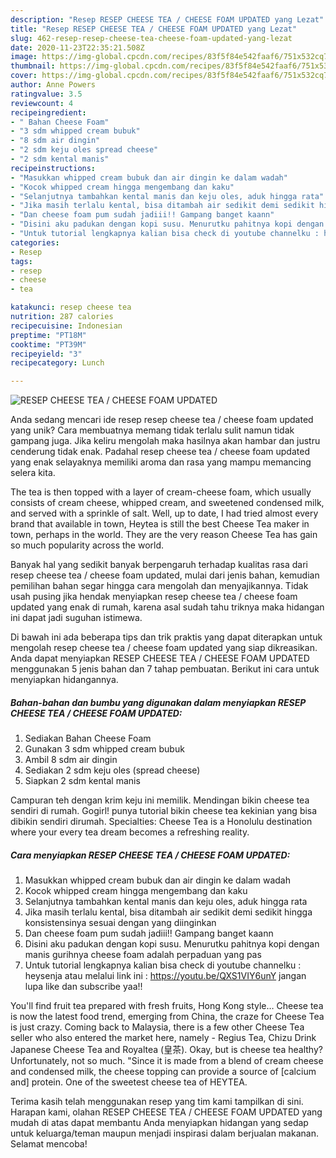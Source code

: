 ```yaml
---
description: "Resep RESEP CHEESE TEA / CHEESE FOAM UPDATED yang Lezat"
title: "Resep RESEP CHEESE TEA / CHEESE FOAM UPDATED yang Lezat"
slug: 462-resep-resep-cheese-tea-cheese-foam-updated-yang-lezat
date: 2020-11-23T22:35:21.508Z
image: https://img-global.cpcdn.com/recipes/83f5f84e542faaf6/751x532cq70/resep-cheese-tea-cheese-foam-updated-foto-resep-utama.jpg
thumbnail: https://img-global.cpcdn.com/recipes/83f5f84e542faaf6/751x532cq70/resep-cheese-tea-cheese-foam-updated-foto-resep-utama.jpg
cover: https://img-global.cpcdn.com/recipes/83f5f84e542faaf6/751x532cq70/resep-cheese-tea-cheese-foam-updated-foto-resep-utama.jpg
author: Anne Powers
ratingvalue: 3.5
reviewcount: 4
recipeingredient:
- " Bahan Cheese Foam"
- "3 sdm whipped cream bubuk"
- "8 sdm air dingin"
- "2 sdm keju oles spread cheese"
- "2 sdm kental manis"
recipeinstructions:
- "Masukkan whipped cream bubuk dan air dingin ke dalam wadah"
- "Kocok whipped cream hingga mengembang dan kaku"
- "Selanjutnya tambahkan kental manis dan keju oles, aduk hingga rata"
- "Jika masih terlalu kental, bisa ditambah air sedikit demi sedikit hingga konsistensinya sesuai dengan yang diinginkan"
- "Dan cheese foam pum sudah jadiii!! Gampang banget kaann"
- "Disini aku padukan dengan kopi susu. Menurutku pahitnya kopi dengan manis gurihnya cheese foam adalah perpaduan yang pas"
- "Untuk tutorial lengkapnya kalian bisa check di youtube channelku : heysenja atau melalui link ini : https://youtu.be/QXS1VIY6unY jangan lupa like dan subscribe yaa!!"
categories:
- Resep
tags:
- resep
- cheese
- tea

katakunci: resep cheese tea 
nutrition: 287 calories
recipecuisine: Indonesian
preptime: "PT18M"
cooktime: "PT39M"
recipeyield: "3"
recipecategory: Lunch

---
```



![RESEP CHEESE TEA / CHEESE FOAM UPDATED](https://img-global.cpcdn.com/recipes/83f5f84e542faaf6/751x532cq70/resep-cheese-tea-cheese-foam-updated-foto-resep-utama.jpg)

Anda sedang mencari ide resep resep cheese tea / cheese foam updated yang unik? Cara membuatnya memang tidak terlalu sulit namun tidak gampang juga. Jika keliru mengolah maka hasilnya akan hambar dan justru cenderung tidak enak. Padahal resep cheese tea / cheese foam updated yang enak selayaknya memiliki aroma dan rasa yang mampu memancing selera kita.

The tea is then topped with a layer of cream-cheese foam, which usually consists of cream cheese, whipped cream, and sweetened condensed milk, and served with a sprinkle of salt. Well, up to date, I had tried almost every brand that available in town, Heytea is still the best Cheese Tea maker in town, perhaps in the world. They are the very reason Cheese Tea has gain so much popularity across the world.

Banyak hal yang sedikit banyak berpengaruh terhadap kualitas rasa dari resep cheese tea / cheese foam updated, mulai dari jenis bahan, kemudian pemilihan bahan segar hingga cara mengolah dan menyajikannya. Tidak usah pusing jika hendak menyiapkan resep cheese tea / cheese foam updated yang enak di rumah, karena asal sudah tahu triknya maka hidangan ini dapat jadi suguhan istimewa.


Di bawah ini ada beberapa tips dan trik praktis yang dapat diterapkan untuk mengolah resep cheese tea / cheese foam updated yang siap dikreasikan. Anda dapat menyiapkan RESEP CHEESE TEA / CHEESE FOAM UPDATED menggunakan 5 jenis bahan dan 7 tahap pembuatan. Berikut ini cara untuk menyiapkan hidangannya.

<!--inarticleads1-->

##### Bahan-bahan dan bumbu yang digunakan dalam menyiapkan RESEP CHEESE TEA / CHEESE FOAM UPDATED:

1. Sediakan  Bahan Cheese Foam
1. Gunakan 3 sdm whipped cream bubuk
1. Ambil 8 sdm air dingin
1. Sediakan 2 sdm keju oles (spread cheese)
1. Siapkan 2 sdm kental manis


Campuran teh dengan krim keju ini memilik. Mendingan bikin cheese tea sendiri di rumah. Gogirl! punya tutorial bikin cheese tea kekinian yang bisa dibikin sendiri dirumah. Specialties: Cheese Tea is a Honolulu destination where your every tea dream becomes a refreshing reality. 

<!--inarticleads2-->

##### Cara menyiapkan RESEP CHEESE TEA / CHEESE FOAM UPDATED:

1. Masukkan whipped cream bubuk dan air dingin ke dalam wadah
1. Kocok whipped cream hingga mengembang dan kaku
1. Selanjutnya tambahkan kental manis dan keju oles, aduk hingga rata
1. Jika masih terlalu kental, bisa ditambah air sedikit demi sedikit hingga konsistensinya sesuai dengan yang diinginkan
1. Dan cheese foam pum sudah jadiii!! Gampang banget kaann
1. Disini aku padukan dengan kopi susu. Menurutku pahitnya kopi dengan manis gurihnya cheese foam adalah perpaduan yang pas
1. Untuk tutorial lengkapnya kalian bisa check di youtube channelku : heysenja atau melalui link ini : https://youtu.be/QXS1VIY6unY jangan lupa like dan subscribe yaa!!


You&#39;ll find fruit tea prepared with fresh fruits, Hong Kong style… Cheese tea is now the latest food trend, emerging from China, the craze for Cheese Tea is just crazy. Coming back to Malaysia, there is a few other Cheese Tea seller who also entered the market here, namely - Regius Tea, Chizu Drink Japanese Cheese Tea and Royaltea (皇茶). Okay, but is cheese tea healthy? Unfortunately, not so much. &#34;Since it is made from a blend of cream cheese and condensed milk, the cheese topping can provide a source of [calcium and] protein. One of the sweetest cheese tea of HEYTEA. 

Terima kasih telah menggunakan resep yang tim kami tampilkan di sini. Harapan kami, olahan RESEP CHEESE TEA / CHEESE FOAM UPDATED yang mudah di atas dapat membantu Anda menyiapkan hidangan yang sedap untuk keluarga/teman maupun menjadi inspirasi dalam berjualan makanan. Selamat mencoba!
